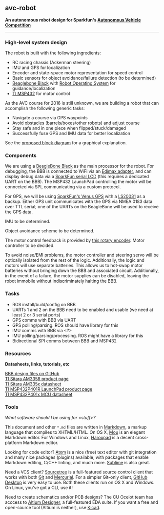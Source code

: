 ## avc-robot

**An autonomous robot design for Sparkfun's [Autonomous Vehicle Competition](https://avc.sparkfun.com/)**

----

### High-level system design

The robot is built with the following ingredients:

- RC racing chassis (Ackerman steering)
- IMU and GPS for localization
- Encoder and state-space motor representation for speed control
- Basic sensors for object avoidance/failure detection (to be determined)
- [Beaglebone Black](https://beagleboard.org/black) with [Robot Operating System](http://www.ros.org/) for guidance/localization
- [TI MSP432](http://www.ti.com/tool/msp-exp432p401r) for motor control

As the AVC course for 2016 is still unknown, we are building a robot that can accomplish the following generic tasks:

- Navigate a course via GPS waypoints
- Avoid obstacles (barrels/boxes/other robots) and adjust course
- Stay safe and in one piece when flipped/stuck/damaged
- Successfully fuse GPS and IMU data for better localization

See the [proposed block diagram](docs/diagrams/proposed_block_diagram.pdf) for a graphical explanation.

### Components

We are using a [BeagleBone Black](https://www.sparkfun.com/products/12857) as the main processor for the robot. For debugging, the BBB is connected to WiFi via an [Edimax adapter](https://www.sparkfun.com/products/13677), and can display debug data via a [SparkFun serial LCD](https://www.sparkfun.com/products/9067) (this requires a dedicated UART on the BBB). The MSP432 LaunchPad controlling the motor will be connected via SPI, communicating via a custom protocol.

For GPS, we will be using [SparkFun's Venus GPS](https://www.sparkfun.com/products/11058) with a [LS20031](https://www.sparkfun.com/products/8975) as a backup. Either GPS unit communicates with the GPS via NMEA 0183 data over TTL serial; one of the UARTs on the BeagleBone will be used to receive the GPS data.

IMU to be determined.

Object avoidance scheme to be determined.

The motor control feedback is provided by [this rotary encoder](https://www.sparkfun.com/products/10932). Motor controller to be decided.

To avoid noise/EMI problems, the motor controller and steering servo will be optically isolated from the rest of the logic. Additionally, the logic and motors will use separate batteries. This allows us to hot-swap motor batteries without bringing down the BBB and associated circuit. Additionally, in the event of a failure, the motor supplies can be disabled, leaving the robot immobile without indiscriminately halting the BBB.

### Tasks

- ROS install/build/config on BBB
- UARTs 1 and 2 on the BBB need to be enabled and usable (we need at least 2 or 3 serial ports)
- GPS comms with BBB via UART
- GPS polling/parsing. ROS should have library for this
- IMU comms with BBB via <?>
- IMU polling/parsing/processing. ROS might have a library for this
- Bidirectional SPI comms between BBB and MSP432

### Resources
**Datasheets, links, tutorials, etc**

[BBB design files on GitHub](https://github.com/beagleboard/BeagleBone-Black)  
[TI Sitara AM3358 product page](http://www.ti.com/product/AM3358/technicaldocuments)  
[TI Sitara AM335x datasheet](http://www.ti.com/lit/ds/symlink/am3358.pdf)  
[TI MSP432P401R LaunchPad product page](http://www.ti.com/tool/msp-exp432p401r)  
[TI MSP432P401x MCU datasheet](http://www.ti.com/lit/ds/slas826b/slas826b.pdf)  

### Tools

_What software should I be using for &lt;stuff&gt;?_

This document and other `*.md` files are written in [Markdown](https://daringfireball.net/projects/markdown/), a markup language that compiles to XHTML/HTML. On OS X, [Mou](http://25.io/mou/) is an elegant Markdown editor. For Windows and Linux, [Haroopad](http://pad.haroopress.com/) is a decent cross-platform Markdown editor.

Looking for code editor? [Atom](https://atom.io/) is a nice (free) text editor with git integration and many nice packages (plugins) available, with packages that enable Markdown editing, C/C++ linting, and much more. [Sublime](https://www.sublimetext.com/) is also great.

Need a VCS client? [Sourcetree](https://www.sourcetreeapp.com/) is a full-featured source control client that works with both [Git](https://git-scm.com/) and [Mercurial](https://www.mercurial-scm.org/). For a simpler Git-only client, [GitHub Desktop](https://desktop.github.com/) is very easy to use. Both these clients run on OS X and Windows. On Linux, you've got a CLI, use it!

Need to create schematics and/or PCB designs? The CU Ocelot team has acccess to [Altium Designer](http://www.altium.com/altium-designer/overview), a full-featured EDA suite. If you want a free and open-source tool (Altium is neither), use [Kicad](http://kicad-pcb.org/).
